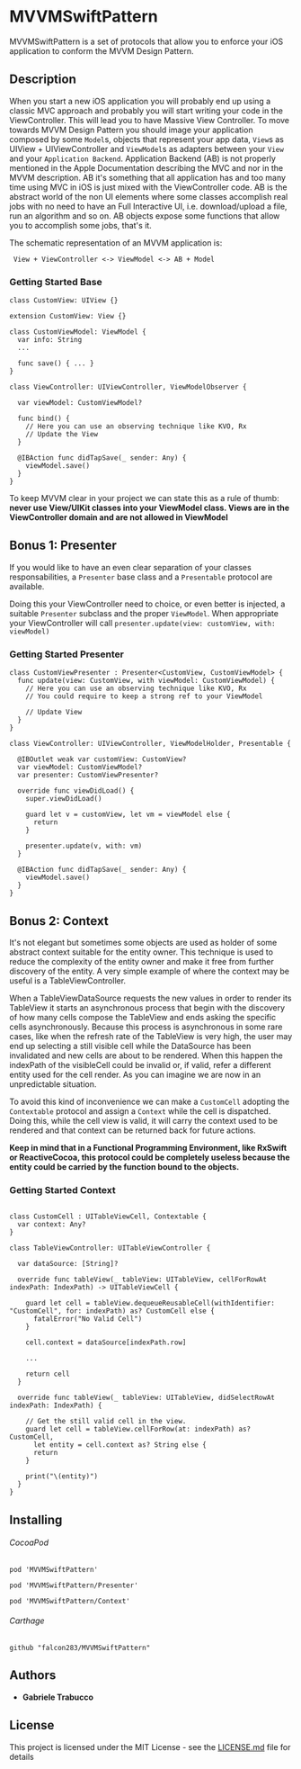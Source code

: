 # MVVMSwiftPattern

MVVMSwiftPattern is a set of protocols that allow you to enforce your iOS application to conform the MVVM Design Pattern.

## Description

When you start a new iOS application you will probably end up using a classic MVC approach and probably you will start writing your code in the ViewController. This will lead you to have Massive View Controller.
To move towards MVVM Design Pattern you should image your application composed by some `Model`s, objects that represent your app data, `View`s as UIView + UIViewController and `ViewModel`s as adapters between your `View` and your `Application Backend`. Application Backend (AB) is not properly mentioned in the Apple Documentation describing the MVC and nor in the MVVM description. AB it's something that all application has and too many time using MVC in iOS is just mixed with the ViewController code.
AB is the abstract world of the non UI elements where some classes accomplish real jobs with no need to have an Full Interactive UI, i.e. download/upload a file, run an algorithm and so on. AB objects expose some functions that allow you to accomplish some jobs, that's it.

The schematic representation of an MVVM application is:

```
 View + ViewController <-> ViewModel <-> AB + Model
```

### Getting Started Base

```
class CustomView: UIView {}

extension CustomView: View {}

class CustomViewModel: ViewModel {
  var info: String
  ...

  func save() { ... }
}

class ViewController: UIViewController, ViewModelObserver {

  var viewModel: CustomViewModel?

  func bind() {
    // Here you can use an observing technique like KVO, Rx
    // Update the View
  }

  @IBAction func didTapSave(_ sender: Any) {
    viewModel.save()
  }
}
```

To keep MVVM clear in your project we can state this as a rule of thumb:
**never use View/UIKit classes into your ViewModel class. Views are in the ViewController domain and are not allowed in ViewModel**

## Bonus 1: Presenter

If you would like to have an even clear separation of your classes responsabilities, a `Presenter` base class and a `Presentable` protocol are available.

Doing this your ViewController need to choice, or even better is injected, a suitable `Presenter` subclass and the proper `ViewModel`.
When appropriate your ViewController will call `presenter.update(view: customView, with: viewModel)`

### Getting Started Presenter

```
class CustomViewPresenter : Presenter<CustomView, CustomViewModel> {
  func update(view: CustomView, with viewModel: CustomViewModel) {
    // Here you can use an observing technique like KVO, Rx
    // You could require to keep a strong ref to your ViewModel

    // Update View
  }
}

class ViewController: UIViewController, ViewModelHolder, Presentable {

  @IBOutlet weak var customView: CustomView?  
  var viewModel: CustomViewModel?
  var presenter: CustomViewPresenter?

  override func viewDidLoad() {
    super.viewDidLoad()

    guard let v = customView, let vm = viewModel else {
      return
    }

    presenter.update(v, with: vm)
  }

  @IBAction func didTapSave(_ sender: Any) {
    viewModel.save()
  }
}
```

## Bonus 2: Context

It's not elegant but sometimes some objects are used as holder of some abstract context suitable for the entity owner. This technique is used to reduce the complexity of the entity owner and make it free from further discovery of the entity. A very simple example of where the context may be useful is a TableViewController.

When a TableViewDataSource requests the new values in order to render its TableView it starts an asynchronous process that begin with the discovery of how many cells compose the TableView and ends asking the specific cells asynchronously. Because this process is asynchronous in some rare cases, like when the refresh rate of the TableView is very high, the user may end up selecting a still visible cell while the DataSource has been invalidated and new cells are about to be rendered.
When this happen the indexPath of the visibleCell could be invalid or, if valid, refer a different entity used for the cell render. As you can imagine we are now in an unpredictable situation.

To avoid this kind of inconvenience we can make a `CustomCell` adopting the `Contextable` protocol and assign a `Context` while the cell is dispatched. Doing this, while the cell view is valid, it will carry the context used to be rendered and that context can be returned back for future actions.

**Keep in mind that in a Functional Programming Environment, like RxSwift or ReactiveCocoa, this protocol could be completely useless because the entity could be carried by the function bound to the objects.**

### Getting Started Context

```

class CustomCell : UITableViewCell, Contextable {
  var context: Any?
}

class TableViewController: UITableViewController {

  var dataSource: [String]?

  override func tableView(_ tableView: UITableView, cellForRowAt indexPath: IndexPath) -> UITableViewCell {

    guard let cell = tableView.dequeueReusableCell(withIdentifier: "CustomCell", for: indexPath) as? CustomCell else {
      fatalError("No Valid Cell")
    }

    cell.context = dataSource[indexPath.row]

    ...

    return cell
  }

  override func tableView(_ tableView: UITableView, didSelectRowAt indexPath: IndexPath) {

    // Get the still valid cell in the view.
    guard let cell = tableView.cellForRow(at: indexPath) as? CustomCell,
      let entity = cell.context as? String else {
      return
    }

    print("\(entity)")
  }
}
```

## Installing

###### CocoaPod
`pod 'MVVMSwiftPattern'`

`pod 'MVVMSwiftPattern/Presenter'`

`pod 'MVVMSwiftPattern/Context'`

###### Carthage
`github "falcon283/MVVMSwiftPattern"`

## Authors

* **Gabriele Trabucco**

## License

This project is licensed under the MIT License - see the [LICENSE.md](LICENSE.md) file for details

